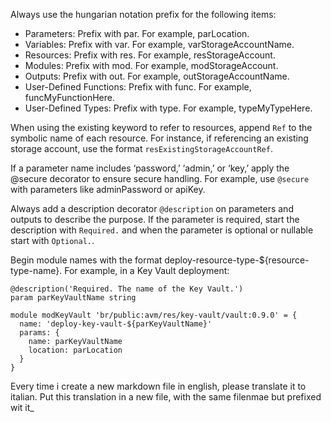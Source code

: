 Always use the hungarian notation prefix for the following items:

- Parameters: Prefix with par. For example, parLocation.
- Variables: Prefix with var. For example, varStorageAccountName.
- Resources: Prefix with res. For example, resStorageAccount.
- Modules: Prefix with mod. For example, modStorageAccount.
- Outputs: Prefix with out. For example, outStorageAccountName.
- User-Defined Functions: Prefix with func. For example, funcMyFunctionHere.
- User-Defined Types: Prefix with type. For example, typeMyTypeHere.

When using the existing keyword to refer to resources, append `Ref` to the symbolic name of each resource. For instance, if referencing an existing storage account, use the format `resExistingStorageAccountRef`.

If a parameter name includes ‘password,’ ‘admin,’ or ‘key,’ apply the @secure decorator to ensure secure handling. For example, use `@secure` with parameters like adminPassword or apiKey.

Always add a description decorator `@description` on parameters and outputs to describe the purpose. If the parameter is required, start the description with `Required.` and when the parameter is optional or nullable start with `Optional.`.

Begin module names with the format deploy-resource-type-${resource-type-name}. For example, in a Key Vault deployment:

```bicep
@description('Required. The name of the Key Vault.')
param parKeyVaultName string

module modKeyVault 'br/public:avm/res/key-vault/vault:0.9.0' = {
  name: 'deploy-key-vault-${parKeyVaultName}'
  params: {
    name: parKeyVaultName
    location: parLocation
  }
}
```
Every time i create a new markdown file in english, please translate it to italian. Put this translation in a new file, with the same filenmae but prefixed wit it_
